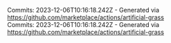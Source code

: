 Commits: 2023-12-06T10:16:18.242Z - Generated via https://github.com/marketplace/actions/artificial-grass
<br>
Commits: 2023-12-06T10:16:18.242Z - Generated via https://github.com/marketplace/actions/artificial-grass
<br>
